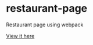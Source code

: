# restaurant-page
Restaurant page using webpack

[View it here](https://nontasbak.github.io/restaurant-page/)
